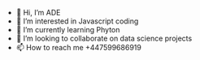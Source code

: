 - 👋 Hi, I’m ADE
- 👀 I’m interested in Javascript coding
- 🌱 I’m currently learning Phyton
- 💞️ I’m looking to collaborate on data science projects
- 📫 How to reach me +447599686919

<!---
ADE1472/ADE1472 is a ✨ special ✨ repository because its `README.md` (this file) appears on your GitHub profile.
You can click the Preview link to take a look at your changes.
--->
